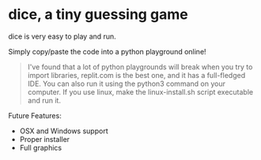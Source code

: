 # dice, a tiny guessing game</h1>
<break></break>
dice is very easy to play and run.

Simply copy/paste the code into a python playground online!
> I've found that a lot of python playgrounds will break when you try to import libraries, replit.com is the best one, and it has a full-fledged IDE.
> You can also run it using the python3 command on your computer.
> If you use linux, make the linux-install.sh script executable and run it.

Future Features:
 - OSX and Windows support
 - Proper installer
 - Full graphics
